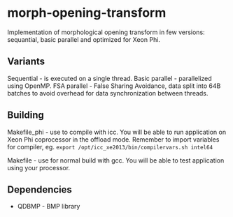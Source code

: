 # morph-opening-transform
Implementation of morphological opening transform in few versions: sequantial, basic parallel and optimized for Xeon Phi.

## Variants
Sequential - is executed on a single thread.
Basic parallel - parallelized using OpenMP.
FSA parallel - False Sharing Avoidance, data split into 64B batches to avoid overhead for data synchronization between threads.

## Building
Makefile_phi - use to compile with icc. You will be able to run application on Xeon Phi coprocessor in the offload mode. Remember to import variables for compiler, eg. `export /opt/icc_xe2013/bin/compilervars.sh intel64`

Makefile - use for normal build with gcc. You will be able to test application using your processor.

## Dependencies
* QDBMP - BMP library
